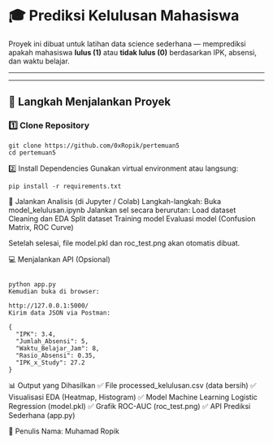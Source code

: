 # 🎓 Prediksi Kelulusan Mahasiswa

Proyek ini dibuat untuk latihan data science sederhana — memprediksi apakah mahasiswa **lulus (1)** atau **tidak lulus (0)** berdasarkan IPK, absensi, dan waktu belajar.

---

---

## 🚀 Langkah Menjalankan Proyek

### **1️⃣ Clone Repository**
```
git clone https://github.com/0xRopik/pertemuan5
cd pertemuan5
```
2️⃣ Install Dependencies
Gunakan virtual environment atau langsung:
```
pip install -r requirements.txt
```
🧠 Jalankan Analisis (di Jupyter / Colab)
Langkah-langkah:
Buka model_kelulusan.ipynb
Jalankan sel secara berurutan:
Load dataset
Cleaning dan EDA
Split dataset
Training model
Evaluasi model (Confusion Matrix, ROC Curve)

Setelah selesai, file model.pkl dan roc_test.png akan otomatis dibuat.

💻 Menjalankan API (Opsional)
```

python app.py
Kemudian buka di browser:

http://127.0.0.1:5000/
Kirim data JSON via Postman:

{
  "IPK": 3.4,
  "Jumlah_Absensi": 5,
  "Waktu_Belajar_Jam": 8,
  "Rasio_Absensi": 0.35,
  "IPK_x_Study": 27.2
}
```

📊 Output yang Dihasilkan
✅ File processed_kelulusan.csv (data bersih)
✅ Visualisasi EDA (Heatmap, Histogram)
✅ Model Machine Learning Logistic Regression (model.pkl)
✅ Grafik ROC-AUC (roc_test.png)
✅ API Prediksi Sederhana (app.py)

🧾 Penulis
Nama: Muhamad Ropik
